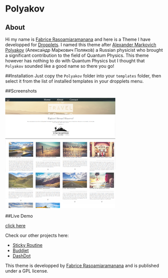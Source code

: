 
Polyakov
======


## About
Hi my name is [Fabrice Rasoamiaramanana](http://projectfurnace.org) and here is a Theme I have developped for [Dropplets](http://dropplets.com). I named this theme after [Alexander Markovich Polyakov](http://en.wikipedia.org/wiki/Alexander_Markovich_Polyakov) (Алекса́ндр Ма́ркович Поляко́в) a Russian physicist who brought a significant contribution to the field of Quantum Physics. This theme however has nothing to do with Quantum Physics but I thought that `Polyakov` sounded like a good name so there you go!

##Installation
Just copy the `Polyakov` folder into your `templates` folder, then select it from the list of installed templates in your dropplets menu.

##Screenshots

![Screenshot](https://github.com/Tweaster/polyakov/blob/master/polyakov/screenshot.jpg?raw=true)

##Live Demo

[click here](http://polyakov.projectfurnace.org)


Check our other projects here:
- [Sticky Routine](http://sticky.projectfurnace.org)
- [Buddjet](http://buddjet.projectfurnace.org)
- [DashDot](http://dash.projectfurnace.org)

This theme is developped by [Fabrice Rasoamiaramanana](http://projectfurnace.org) and is published under a GPL license.



